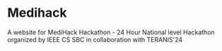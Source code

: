 # Medihack
A website for MediHack Hackathon - 24 Hour National level Hackathon organized by IEEE CS SBC in collaboration with TERANIS'24